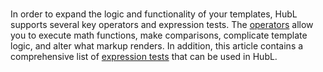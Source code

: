 # 
In order to expand the logic and functionality of your templates, HubL supports several key operators and expression tests. The [operators](https://designers.hubspot.com/docs/hubl/operators-and-expression-tests#operators) allow you to execute math functions, make comparisons, complicate template logic, and alter what markup renders. In addition, this article contains a comprehensive list of [expression tests](https://designers.hubspot.com/docs/hubl/operators-and-expression-tests#expression-tests) that can be used in HubL.
